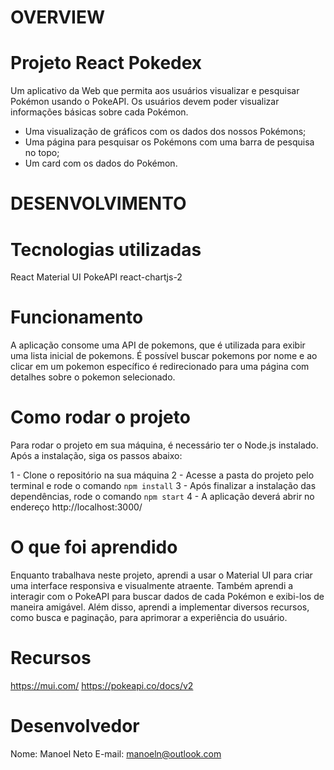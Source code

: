 # OVERVIEW

# Projeto React Pokedex

Um aplicativo da Web que permita aos usuários visualizar e pesquisar Pokémon usando o PokeAPI.
Os usuários devem poder visualizar informações básicas sobre cada Pokémon.

- Uma visualização de gráficos com os dados dos nossos Pokémons;
- Uma página para pesquisar os Pokémons com uma barra de pesquisa no topo;
- Um card com os dados do Pokémon.

# DESENVOLVIMENTO

# Tecnologias utilizadas

React
Material UI
PokeAPI
react-chartjs-2

# Funcionamento

A aplicação consome uma API de pokemons, que é utilizada para exibir uma lista inicial de pokemons. É possível buscar pokemons por nome e ao clicar em um pokemon específico é redirecionado para uma página com detalhes sobre o pokemon selecionado.

# Como rodar o projeto

Para rodar o projeto em sua máquina, é necessário ter o Node.js instalado. Após a instalação, siga os passos abaixo:

1 - Clone o repositório na sua máquina
2 - Acesse a pasta do projeto pelo terminal e rode o comando `npm install`
3 - Após finalizar a instalação das dependências, rode o comando `npm start`
4 - A aplicação deverá abrir no endereço http://localhost:3000/

# O que foi aprendido

Enquanto trabalhava neste projeto, aprendi a usar o Material UI para criar uma interface responsiva e visualmente atraente.
Também aprendi a interagir com o PokeAPI para buscar dados de cada Pokémon e exibi-los de maneira amigável.
Além disso, aprendi a implementar diversos recursos, como busca e paginação, para aprimorar a experiência do usuário.

# Recursos

https://mui.com/
https://pokeapi.co/docs/v2

# Desenvolvedor

Nome: Manoel Neto
E-mail: manoeln@outlook.com
